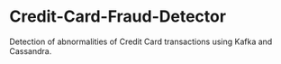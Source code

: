 # Credit-Card-Fraud-Detector
Detection of abnormalities of Credit Card transactions using Kafka and Cassandra.
